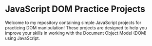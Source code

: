 # JavaScript DOM Practice Projects

Welcome to my repository containing simple JavaScript projects for practicing DOM manipulation! These projects are designed to help you improve your skills in working with the Document Object Model (DOM) using JavaScript.
